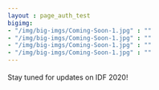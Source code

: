 ```yaml
---
layout : page_auth_test
bigimg:
- "/img/big-imgs/Coming-Soon-1.jpg" : ""
- "/img/big-imgs/Coming-Soon-1.jpg" : ""
- "/img/big-imgs/Coming-Soon-1.jpg" : ""
- "/img/big-imgs/Coming-Soon-1.jpg" : ""
---
```

<body style="font-serif;line-height:1.8">
   <div align="center">
   </div>
   <div style="text-align: justify;">Stay tuned for updates on IDF 2020!</div>
</body>

